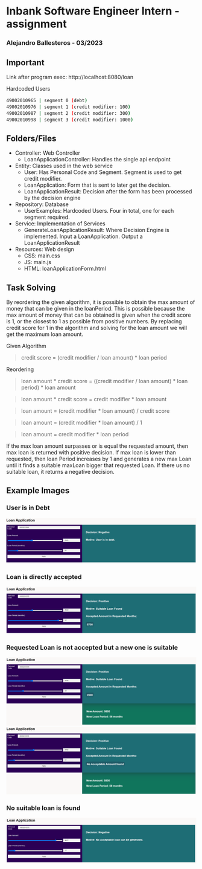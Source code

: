 # Inbank Software Engineer Intern - assignment
### Alejandro Ballesteros - 03/2023

## Important
Link after program exec: http://localhost:8080/loan

Hardcoded Users
```sh
49002010965 | segment 0 (debt)
49002010976 | segment 1 (credit modifier: 100)
49002010987 | segment 2 (credit modifier: 300)
49002010998 | segment 3 (credit modifier: 1000)
```
## Folders/Files

- Controller: Web Controller
   - LoanApplicationController: Handles the single api endpoint
- Entity: Classes used in the web service
   - User: Has Personal Code and Segment. Segment is used to get credit modifier.
   - LoanApplication: Form that is sent to later get the decision.
   - LoanApplicationResult: Decision after the form has been processed by the decision engine
- Repository: Database
   - UserExamples: Hardcoded Users. Four in total, one for each segment required.
- Service: Implementation of Services
   - GenerateLoanApplicationResult: Where Decision Engine is implemented. Input a LoanApplication. Output a LoanApplicationResult
- Resources: Web design
  - CSS: main.css 
  - JS: main.js
  - HTML: loanApplicationForm.html

## Task Solving  

By reordering the given algorithm, it is possible to obtain the max amount of money that can be given in the loanPeriod. This is possible because the max amount of money that can be obtained is given when the credit score is 1, or the closest to 1 as possible from positive numbers. By replacing credit score for 1 in the algorithm and solving for the loan amount we will get the maximum loan amount.

Given Algorithm

> credit score = (credit modifier / loan amount) * loan period

Reordering
> loan amount * credit score = ((credit modifier / loan amount) * loan period) * loan amount

> loan amount * credit score = credit modifier * loan amount

> loan amount = (credit modifier * loan amount) / credit score

> loan amount = (credit modifier * loan amount) / 1

> loan amount = credit modifier * loan period

If the max loan amount surpasses or is equal the requested amount, then max loan is returned with positive decision.
If max loan is lower than requested, then loan Period increases by 1 and generates a new max Loan until it finds a suitable maxLoan bigger that requested Loan. If there us no suitable loan, it returns a negative decision.

## Example Images

### User is in Debt
![User in debt](images/user-in-debt.png)
### Loan is directly accepted
![User in debt](images/loan-accepted.png)
### Requested Loan is not accepted but a new one is suitable
![User in debt](images/new-loan.png)
![User in debt](images/new-loan2.png)
### No suitable loan is found
![User in debt](images/negative-loan.png)
